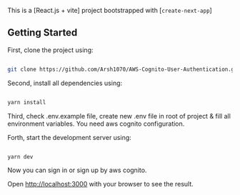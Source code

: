 This is a [React.js + vite] project bootstrapped with [`create-next-app`]

## Getting Started

First, clone the project using:

```bash

git clone https://github.com/Arsh1070/AWS-Cognito-User-Authentication.git

```

Second, install all dependencies using:

```bash

yarn install

```

Third, check .env.example file, create new .env file in root of project & fill all environment variables. You need aws cognito configuration.

Forth, start the development server using:

```bash

yarn dev

```

Now you can sign in or sign up by aws cognito.

Open [http://localhost:3000](http://localhost:3000) with your browser to see the result.
